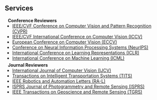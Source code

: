 ## Services

<h4 style="margin:0 10px 0;">Conference Reviewers</h4>

<ul style="margin:0 0 5px;">
  <li><a href="http://cvpr.thecvf.com/"><autocolor>IEEE/CVF Conference on Computer Vision and Pattern Recognition (CVPR)</autocolor></a></li>
  <li><a href="http://iccv.thecvf.com/"><autocolor>IEEE/CVF International Conference on Computer Vision (ICCV)</autocolor></a></li>
  <li><a href="https://eccv.ecva.net/"><autocolor>European Conference on Computer Vision (ECCV)</autocolor></a></li>
  <li><a href="https://neurips.cc/"><autocolor>Conference on Neural Information Processing Systems (NeurIPS)</autocolor></a></li>
  <li><a href="https://iclr.cc/"><autocolor>International Conference on Learning Representations (ICLR)</autocolor></a></li>
  <li><a href="https://icml.cc/"><autocolor>International Conference on Machine Learning (ICML)</autocolor></a></li>
</ul>

<h4 style="margin:0 10px 0;">Journal Reviewers</h4>

<ul style="margin:0 0 20px;">
  <li><a href="https://www.springer.com/journal/11263"><autocolor>International Journal of Computer Vision (IJCV)</autocolor></a></li>
  <li><a href="https://ieeexplore.ieee.org/xpl/RecentIssue.jsp?punumber=6979"><autocolor>Transactions on Intelligent Transportation Systems (TITS)</autocolor></a></li>
  <li><a href="https://ieeexplore.ieee.org/xpl/RecentIssue.jsp?punumber=7083369"><autocolor>IEEE Robotics and Automation Letters (RA-L)</autocolor></a></li>
  <li><a href="https://www.sciencedirect.com/journal/isprs-journal-of-photogrammetry-and-remote-sensing"><autocolor>ISPRS Journal of Photogrammetry and Remote Sensing (ISPRS)</autocolor></a></li>
  <li><a href="https://www.grss-ieee.org/publications/transactions-on-geoscience-remote-sensing/"><autocolor>IEEE Transactions on Geoscience and Remote Sensing (TGRS)</autocolor></a></li>
</ul>